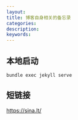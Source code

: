 ```yaml
---
layout: 
title: 博客自身相关的备忘录
categories: 
description: 
keywords: 
---
```


## 本地启动
```shell script
bundle exec jekyll serve
```

## 短链接

https://sina.lt/
